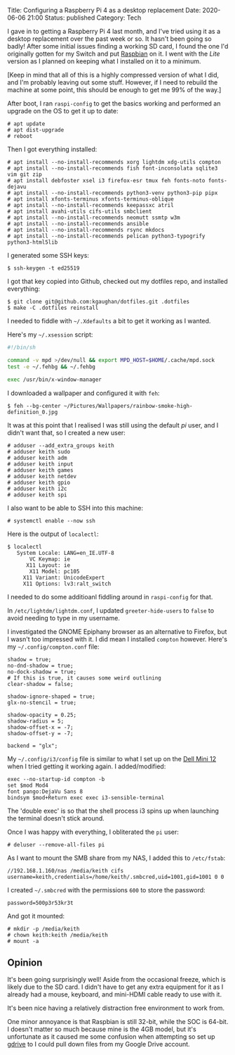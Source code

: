 Title: Configuring a Raspberry Pi 4 as a desktop replacement
Date: 2020-06-06 21:00
Status: published
Category: Tech

I gave in to getting a Raspberry Pi 4 last month, and I've tried using it as a
desktop replacement over the past week or so. It hasn't been going so badly!
After some initial issues finding a working SD card, I found the one I'd
originally gotten for my Switch and put [Raspbian](https://www.raspbian.org/)
on it. I went with the _Lite_ version as I planned on keeping what I installed
on it to a minimum.

[Keep in mind that all of this is a highly compressed version of what I did,
and I'm probably leaving out some stuff. However, if I need to rebuild the
machine at some point, this should be enough to get me 99% of the way.]

After boot, I ran `raspi-config` to get the basics working and performed an
upgrade on the OS to get it up to date:

```console
# apt update
# apt dist-upgrade
# reboot
```

Then I got everything installed:

```console
# apt install --no-install-recommends xorg lightdm xdg-utils compton
# apt install --no-install-recommends fish font-inconsolata sqlite3 vim git zip
# apt install debfoster xsel i3 firefox-esr tmux feh fonts-noto fonts-dejavu
# apt install --no-install-recommends python3-venv python3-pip pipx
# apt install xfonts-terminus xfonts-terminus-oblique
# apt install --no-install-recommends keepassxc atril
# apt install avahi-utils cifs-utils smbclient
# apt install --no-install-recommends neomutt ssmtp w3m
# apt install --no-install-recommends ansible
# apt install --no-install-recommends rsync mkdocs
# apt install --no-install-recommends pelican python3-typogrify python3-html5lib
```

I generated some SSH keys:

```console
$ ssh-keygen -t ed25519
```

I got that key copied into Github, checked out my dotfiles repo, and installed
everything:

```console
$ git clone git@github.com:kgaughan/dotfiles.git .dotfiles
$ make -C .dotfiles reinstall
```

I needed to fiddle with `~/.Xdefaults` a bit to get it working as I wanted.

Here's my `~/.xsession` script:

```sh
#!/bin/sh

command -v mpd >/dev/null && export MPD_HOST=$HOME/.cache/mpd.sock
test -e ~/.fehbg && ~/.fehbg

exec /usr/bin/x-window-manager
```

I downloaded a wallpaper and configured it with `feh`:

```console
$ feh --bg-center ~/Pictures/Wallpapers/rainbow-smoke-high-definition_0.jpg
```

It was at this point that I realised I was still using the default _pi_ user,
and I didn't want that, so I created a new user:

```console
# adduser --add_extra_groups keith
# adduser keith sudo
# adduser keith adm
# adduser keith input
# adduser keith games
# adduser keith netdev
# adduser keith gpio
# adduser keith i2c
# adduser keith spi
```

I also want to be able to SSH into this machine:

```console
# systemctl enable --now ssh
```

Here is the output of `localectl`:

```console
$ localectl 
   System Locale: LANG=en_IE.UTF-8
       VC Keymap: ie
      X11 Layout: ie
       X11 Model: pc105
     X11 Variant: UnicodeExpert
     X11 Options: lv3:ralt_switch
```

I needed to do some additioanl fiddling around in `raspi-config` for that.

In `/etc/lightdm/lightdm.conf`, I updated `greeter-hide-users` to `false` to
avoid needing to type in my username.

I investigated the GNOME Epiphany browser as an alternative to Firefox, but I
wasn't too impressed with it. I did mean I installed `compton` however. Here's
my `~/.config/compton.conf` file:

```text
shadow = true;
no-dnd-shadow = true;
no-dock-shadow = true;
# If this is true, it causes some weird outlining
clear-shadow = false;

shadow-ignore-shaped = true;
glx-no-stencil = true;

shadow-opacity = 0.25;
shadow-radius = 5;
shadow-offset-x = -7;
shadow-offset-y = -7;

backend = "glx";
```

My `~/.config/i3/config` file is similar to what I set up on the
[Dell Mini 12]({filename}/notes-dell-mini-12.md) when I tried getting it
working again. I added/modified:

```text
exec --no-startup-id compton -b
set $mod Mod4
font pango:DejaVu Sans 8
bindsym $mod+Return exec exec i3-sensible-terminal
```

The 'double exec' is so that the shell process i3 spins up when launching the
terminal doesn't stick around.

Once I was happy with everything, I obliterated the `pi` user:

```console
# deluser --remove-all-files pi
```

As I want to mount the SMB share from my NAS, I added this to `/etc/fstab`:

```text
//192.168.1.160/nas /media/keith cifs username=keith,credentials=/home/keith/.smbcred,uid=1001,gid=1001 0 0
```

I created `~/.smbcred` with the permissions `600` to store the password:
```text
password=500p3r53kr3t
```
And got it mounted:

```console
# mkdir -p /media/keith
# chown keith:keith /media/keith
# mount -a
```

## Opinion

It's been going surprisingly well! Aside from the occasional freeze, which is
likely due to the SD card. I didn't have to get any extra equipment for it as I already had a mouse, keyboard, and mini-HDMI cable ready to use with it.

It's been nice having a relatively distraction free environment to work from.

One minor annoyance is that Raspbian is still 32-bit, while the SOC is 64-bit.
I doesn't matter so much because mine is the 4GB model, but it's unfortunate
as it caused me some confusion when attempting so set up
[gdrive](https://github.com/gdrive-org/gdrive) to I could pull down files from
my Google Drive account.
